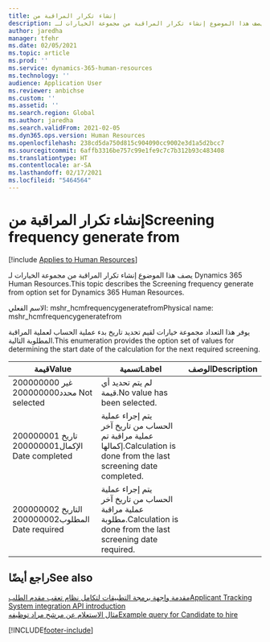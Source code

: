 ```yaml
---
title: إنشاء تكرار المراقبة من
description: يصف هذا الموضوع إنشاء تكرار المراقبة من مجموعة الخيارات لـ Dynamics 365 Human Resources.
author: jaredha
manager: tfehr
ms.date: 02/05/2021
ms.topic: article
ms.prod: ''
ms.service: dynamics-365-human-resources
ms.technology: ''
audience: Application User
ms.reviewer: anbichse
ms.custom: ''
ms.assetid: ''
ms.search.region: Global
ms.author: jaredha
ms.search.validFrom: 2021-02-05
ms.dyn365.ops.version: Human Resources
ms.openlocfilehash: 238cd5da750d815c904090cc9002e3d1a5d2bcc7
ms.sourcegitcommit: 6affb3316be757c99e1fe9c7c7b312b93c483408
ms.translationtype: HT
ms.contentlocale: ar-SA
ms.lasthandoff: 02/17/2021
ms.locfileid: "5464564"
---
```

# <a name="screening-frequency-generate-from"></a><span data-ttu-id="0ae33-103">إنشاء تكرار المراقبة من</span><span class="sxs-lookup"><span data-stu-id="0ae33-103">Screening frequency generate from</span></span>

[!include [Applies to Human Resources](../includes/applies-to-hr.md)]

<span data-ttu-id="0ae33-104">يصف هذا الموضوع إنشاء تكرار المراقبة من مجموعة الخيارات لـ Dynamics 365 Human Resources.</span><span class="sxs-lookup"><span data-stu-id="0ae33-104">This topic describes the Screening frequency generate from option set for Dynamics 365 Human Resources.</span></span>

<span data-ttu-id="0ae33-105">الاسم الفعلي: mshr_hcmfrequencygeneratefrom</span><span class="sxs-lookup"><span data-stu-id="0ae33-105">Physical name: mshr_hcmfrequencygeneratefrom</span></span>

<span data-ttu-id="0ae33-106">يوفر هذا التعداد مجموعة خيارات لقيم تحديد تاريخ بدء عملية الحساب لعملية المراقبة المطلوبة التالية.</span><span class="sxs-lookup"><span data-stu-id="0ae33-106">This enumeration provides the option set of values for determining the start date of the calculation for the next required screening.</span></span>

| <span data-ttu-id="0ae33-107">قيمة</span><span class="sxs-lookup"><span data-stu-id="0ae33-107">Value</span></span> | <span data-ttu-id="0ae33-108">تسمية</span><span class="sxs-lookup"><span data-stu-id="0ae33-108">Label</span></span> | <span data-ttu-id="0ae33-109">الوصف</span><span class="sxs-lookup"><span data-stu-id="0ae33-109">Description</span></span> |
| --- | --- | --- |
| <span data-ttu-id="0ae33-110">200000000 غير محدد</span><span class="sxs-lookup"><span data-stu-id="0ae33-110">200000000 Not selected</span></span> | <span data-ttu-id="0ae33-111">لم يتم تحديد أي قيمة.</span><span class="sxs-lookup"><span data-stu-id="0ae33-111">No value has been selected.</span></span> |
| <span data-ttu-id="0ae33-112">200000001 تاريخ الإكمال</span><span class="sxs-lookup"><span data-stu-id="0ae33-112">200000001 Date completed</span></span> | <span data-ttu-id="0ae33-113">يتم إجراء عملية الحساب من تاريخ آخر عملية مراقبة تم إكمالها.</span><span class="sxs-lookup"><span data-stu-id="0ae33-113">Calculation is done from the last screening date completed.</span></span> |
| <span data-ttu-id="0ae33-114">200000002 التاريخ المطلوب</span><span class="sxs-lookup"><span data-stu-id="0ae33-114">200000002 Date required</span></span> | <span data-ttu-id="0ae33-115">يتم إجراء عملية الحساب من تاريخ آخر عملية مراقبة مطلوبة.</span><span class="sxs-lookup"><span data-stu-id="0ae33-115">Calculation is done from the last screening date required.</span></span> |

## <a name="see-also"></a><span data-ttu-id="0ae33-116">راجع أيضًا</span><span class="sxs-lookup"><span data-stu-id="0ae33-116">See also</span></span>

[<span data-ttu-id="0ae33-117">مقدمة واجهة برمجة التطبيقات لتكامل نظام تعقب مقدم الطلب</span><span class="sxs-lookup"><span data-stu-id="0ae33-117">Applicant Tracking System integration API introduction</span></span>](hr-admin-integration-ats-api-introduction.md)<br>
[<span data-ttu-id="0ae33-118">مثال الاستعلام عن مرشح مراد توظيفه</span><span class="sxs-lookup"><span data-stu-id="0ae33-118">Example query for Candidate to hire</span></span>](hr-admin-integration-ats-api-candidate-to-hire-example-query.md)


[!INCLUDE[footer-include](../includes/footer-banner.md)]